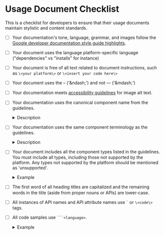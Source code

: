 # Usage Document Checklist

This is a checklist for developers to ensure that their usage documents maintain stylistic and content standards.


- [ ]  Your documentation's tone, language, grammar, and images follow the [Google developer documentation style guide highlights](https://developers.google.com/style/highlights).
- [ ]  Your document uses the language platform-specific language ("dependencies" vs "installs" for instance)
- [ ]  Your document is free of all text related to document instructions, such as `\<your platform\>` or `\<insert your code here\>`
- [ ]  Your document uses the  &ndash; ('\&ndash;') and not &mdash; ('\&mdash;')
- [ ]  Your documentation meets [accessibility guidelines](https://developers.google.com/style/images#alt-text) for image alt text.
- [ ]  Your documentation uses the canonical component name from the guidelines.

	<details>
		<summary>Description</summary>

	Use the name used in <a href="https://material.io/components/">material.io/components</a>\/\<component\> instead of the API name for the platform. Reference the platform API name only when referencing the API.<br>

	For example, buttons: <br>
		 'Text button' is the canonical name, but <code>FlatButton</code> is the API name in Flutter. When describing the component or component type in the text, use 'text button' and use `FlatButton` only in either the API references or code samples.


	</details>

- [ ]  Your documentation uses the same component terminology as the guidelines.

	<details>
		<summary>Description</summary>

	Aside from API variables and parameters, use the terminology from the component guidance pages.


	For example, chips: <br>
	The <a href="https://material.io/components/chips/#anatomy">chips guidance</a> describes the use of 'thumbnails' and 'remove icon' images/icons. However, the <a href="https://material.io/develop/web/components/chips/#leading-and-trailing-icons">chips article for the web</a> uses the terminology 'leading' and 'trailing' to describe the same images/icons. 
	
	Because this documentation is focused on examples resembling those found in the guidance for material.io/components, use the terminology in the guidance.

	</details>

- [ ]  Your document includes all the component types listed in the guidelines.<br>
	You must include all types, including those not supported by the platform. Any types not supported by the platform should be mentioned as 'unsupported'.

	<details>
		<summary>Example</summary>

	The [buttons component](https://material.io/components/buttons) has 4 types: <br>
	<ul>
		<li>Text button</li>
		<li>Outlined button</li>
		<li>Contained button</li>
		<li>Toggle button</li>
	</ul>
	</details>

- [ ]  The first word of all heading titles are capitalized and the remaining words in the title (aside from proper nouns or APIs) are lower-case.
- [ ]  All instances of API names and API attribute names use <code>\`</code> or `\<code\>` tags.
- [ ]  All code samples use <code>\`\`\`\<language\></code>.

	<details>
		<summary>Example</summary>

	\`\`\`html
	\<head\> <br>
	&nbsp;&nbsp;&nbsp;&nbsp;  \<link rel="stylesheet" href="https://fonts.googleapis.com/icon?family=Material+Icons"\><br>
	\</head\><br>
	\`\`\`
	</details>
